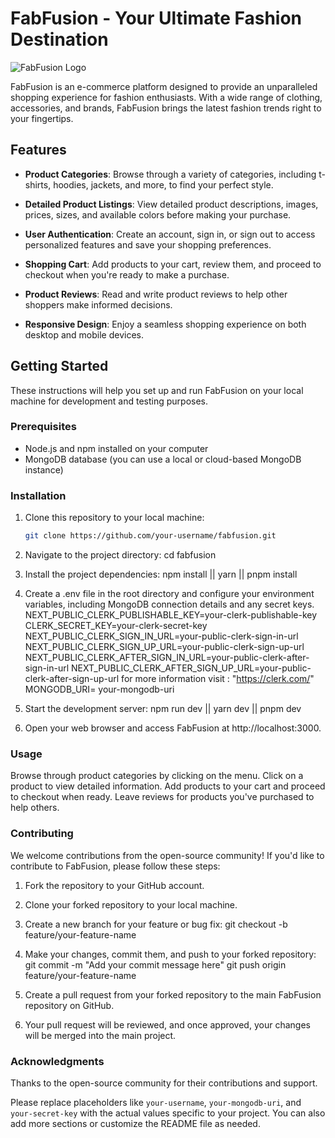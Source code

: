 # FabFusion - Your Ultimate Fashion Destination

![FabFusion Logo](link-to-your-logo.png)

FabFusion is an e-commerce platform designed to provide an unparalleled shopping experience for fashion enthusiasts. With a wide range of clothing, accessories, and brands, FabFusion brings the latest fashion trends right to your fingertips.

## Features

- **Product Categories**: Browse through a variety of categories, including t-shirts, hoodies, jackets, and more, to find your perfect style.

- **Detailed Product Listings**: View detailed product descriptions, images, prices, sizes, and available colors before making your purchase.

- **User Authentication**: Create an account, sign in, or sign out to access personalized features and save your shopping preferences.

- **Shopping Cart**: Add products to your cart, review them, and proceed to checkout when you're ready to make a purchase.

- **Product Reviews**: Read and write product reviews to help other shoppers make informed decisions.

- **Responsive Design**: Enjoy a seamless shopping experience on both desktop and mobile devices.

## Getting Started

These instructions will help you set up and run FabFusion on your local machine for development and testing purposes.

### Prerequisites

- Node.js and npm installed on your computer
- MongoDB database (you can use a local or cloud-based MongoDB instance)

### Installation

1. Clone this repository to your local machine:

   ```bash
   git clone https://github.com/your-username/fabfusion.git
   ```

2. Navigate to the project directory:
   cd fabfusion

3. Install the project dependencies:
   npm install || yarn || pnpm install

4. Create a .env file in the root directory and configure your environment variables, including MongoDB connection details and any secret keys.
   NEXT_PUBLIC_CLERK_PUBLISHABLE_KEY=your-clerk-publishable-key
   CLERK_SECRET_KEY=your-clerk-secret-key
   NEXT_PUBLIC_CLERK_SIGN_IN_URL=your-public-clerk-sign-in-url
   NEXT_PUBLIC_CLERK_SIGN_UP_URL=your-public-clerk-sign-up-url
   NEXT_PUBLIC_CLERK_AFTER_SIGN_IN_URL=your-public-clerk-after-sign-in-url
   NEXT_PUBLIC_CLERK_AFTER_SIGN_UP_URL=your-public-clerk-after-sign-up-url
   for more information visit : "https://clerk.com/"
   MONGODB_URI= your-mongodb-uri

5. Start the development server:
   npm run dev || yarn dev || pnpm dev

6. Open your web browser and access FabFusion at http://localhost:3000.

### Usage

Browse through product categories by clicking on the menu.
Click on a product to view detailed information.
Add products to your cart and proceed to checkout when ready.
Leave reviews for products you've purchased to help others.

### Contributing

We welcome contributions from the open-source community! If you'd like to contribute to FabFusion, please follow these steps:

1. Fork the repository to your GitHub account.

2. Clone your forked repository to your local machine.

3. Create a new branch for your feature or bug fix:
   git checkout -b feature/your-feature-name

4. Make your changes, commit them, and push to your forked repository:
   git commit -m "Add your commit message here"
   git push origin feature/your-feature-name

5. Create a pull request from your forked repository to the main FabFusion repository on GitHub.

6. Your pull request will be reviewed, and once approved, your changes will be merged into the main project.

### Acknowledgments

Thanks to the open-source community for their contributions and support.

Please replace placeholders like `your-username`, `your-mongodb-uri`, and `your-secret-key` with the actual values specific to your project. You can also add more sections or customize the README file as needed.
